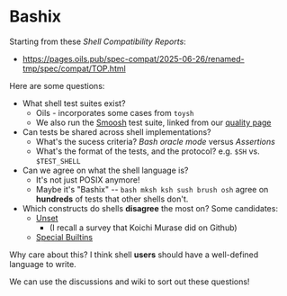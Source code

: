Bashix
======

Starting from these *Shell Compatibility Reports*:

- <https://pages.oils.pub/spec-compat/2025-06-26/renamed-tmp/spec/compat/TOP.html>

Here are some questions:

- What shell test suites exist?
  - Oils - incorporates some cases from `toysh`
  - We also run the [Smoosh][] test suite, linked from our [quality
    page](https://oils.pub/release/latest/quality.html)
- Can tests be shared across shell implementations?
  - What's the sucess criteria?  *Bash oracle mode* versus *Assertions*
  - What's the format of the tests, and the protocol?  e.g. `$SH` vs. `$TEST_SHELL`
- Can we agree on what the shell language is?
  - It's not just POSIX anymore!
  - Maybe it's "Bashix" -- `bash mksh ksh sush brush osh` agree on **hundreds**
    of tests that other shells don't.
- Which constructs do shells **disagree** the most on?  Some candidates:
  - [Unset](https://pages.oils.pub/spec-compat/2025-06-26/renamed-tmp/spec/compat/ble-unset.html)
    - (I recall a survey that Koichi Murase did on Github)
  - [Special Builtins](https://pages.oils.pub/spec-compat/2025-06-26/renamed-tmp/spec/compat/builtin-special.html)

Why care about this?  I think shell **users** should have a well-defined
language to write.

We can use the discussions and wiki to sort out these questions!

[Smoosh]: https://github.com/mgree/smoosh/tree/master/tests/shell
